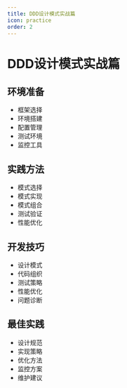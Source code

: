 ```yaml
---
title: DDD设计模式实战篇
icon: practice
order: 2
---
```


# DDD设计模式实战篇

## 环境准备
- 框架选择
- 环境搭建
- 配置管理
- 测试环境
- 监控工具

## 实践方法
- 模式选择
- 模式实现
- 模式组合
- 测试验证
- 性能优化

## 开发技巧
- 设计模式
- 代码组织
- 测试策略
- 性能优化
- 问题诊断

## 最佳实践
- 设计规范
- 实现策略
- 优化方法
- 监控方案
- 维护建议
